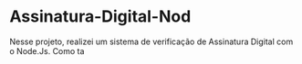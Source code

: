 # Assinatura-Digital-Nod
Nesse projeto, realizei um sistema de verificação de Assinatura Digital com o Node.Js. Como ta
